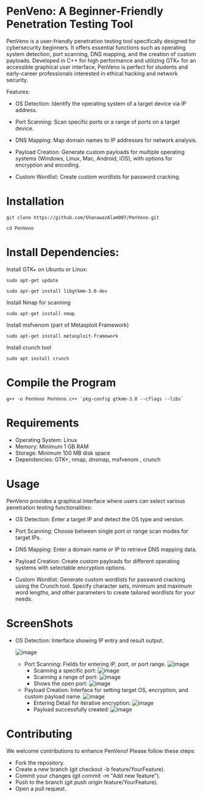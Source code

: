 # PenVeno: A Beginner-Friendly Penetration Testing Tool

PenVeno is a user-friendly penetration testing tool specifically designed for cybersecurity beginners. It offers essential functions such as operating system detection, port scanning, DNS mapping, and the creation of custom payloads. Developed in C++ for high performance and utilizing GTK+ for an accessible graphical user interface, PenVeno is perfect for students and early-career professionals interested in ethical hacking and network security.

Features:

+ OS Detection: Identify the operating system of a target device via IP address.

+ Port Scanning: Scan specific ports or a range of ports on a target device.

+ DNS Mapping: Map domain names to IP addresses for network analysis.

+ Payload Creation: Generate custom payloads for multiple operating systems (Windows, Linux, Mac, Android, iOS), with options for encryption and encoding.

+ Custom Wordlist: Create custom wordlists for password cracking.

# Installation
```
git clone https://github.com/ShanawazAlam007/PenVeno.git

cd PenVeno
```
# Install Dependencies:

Install GTK+ on Ubuntu or Linux:
```
sudo apt-get update
```
```
sudo apt-get install libgtkmm-3.0-dev
```

Install Nmap for scanning
```
sudo apt-get install nmap
```

Install msfvenom (part of Metasploit Framework)
```
sudo apt-get install metasploit-framework
```

Install crunch tool
```
sudo apt install crunch
```
# Compile the Program

```
g++ -o PenVeno PenVeno.c++ `pkg-config gtkmm-3.0 --cflags --libs`  
```
# Requirements

- Operating System: Linux
- Memory: Minimum 1 GB RAM
- Storage: Minimum 100 MB disk space
- Dependencies: GTK+, nmap, dnsmap, msfvenom , crunch

# Usage

PenVeno provides a graphical interface where users can select various penetration testing functionalities:

- OS Detection: Enter a target IP and detect the OS type and version.
- Port Scanning: Choose between single port or range scan modes for target IPs.
- DNS Mapping: Enter a domain name or IP to retrieve DNS mapping data.
- Payload Creation: Create custom payloads for different operating systems with selectable encryption options.


- Custom Wordlist: Generate custom wordlists for password cracking using the Crunch tool. Specify character sets, minimum and maximum word lengths, and other parameters to create tailored wordlists for your needs.

# ScreenShots

- OS Detection: Interface showing IP entry and result output.

    ![image](https://github.com/user-attachments/assets/c2ebffb0-fe2f-45ca-a079-50057f7db489)

  - Port Scanning: Fields for entering IP, port, or port range.
    ![image](https://github.com/user-attachments/assets/1c9bea4e-963d-4160-87bd-11a8046c9b55)
    - Scanning a specific port:
       ![image](https://github.com/user-attachments/assets/bb49f3c9-0fa0-487c-9d91-cc5701d2a281)
    - Scanning a range of port:
       ![image](https://github.com/user-attachments/assets/dee91ae2-f51e-4868-bf68-11cd857b7c5b)
    - Shows the open port:
      ![image](https://github.com/user-attachments/assets/a87f27ba-ecb9-47f6-9f4e-1be01ea10530)
  - Payload Creation: Interface for setting target OS, encryption, and custom payload name.
![image](https://github.com/user-attachments/assets/f84a14d7-1d10-42c5-affd-f55119bbf8ba)
     - Entering Detail for iterative encryption:
       ![image](https://github.com/user-attachments/assets/126731cb-f4d8-448f-a06f-8bd60264c25c)
     -  Payload successfully created:
       ![image](https://github.com/user-attachments/assets/8c1eedcd-aaa3-4da3-bc66-2c556324d1db)
# Contributing
 We welcome contributions to enhance PenVeno! Please follow these steps:

+ Fork the repository.
+ Create a new branch (git checkout -b feature/YourFeature).
+ Commit your changes (git commit -m "Add new feature").
+ Push to the branch (git push origin feature/YourFeature).
+ Open a pull request.
